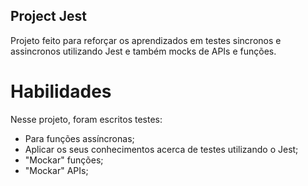 ## Project Jest

Projeto feito para reforçar os aprendizados em testes sincronos e assincronos utilizando Jest e também mocks de APIs e funções.

# Habilidades

Nesse projeto, foram escritos testes:

- Para funções assíncronas;
- Aplicar os seus conhecimentos acerca de testes utilizando o Jest;
- "Mockar" funções;
- "Mockar" APIs;
